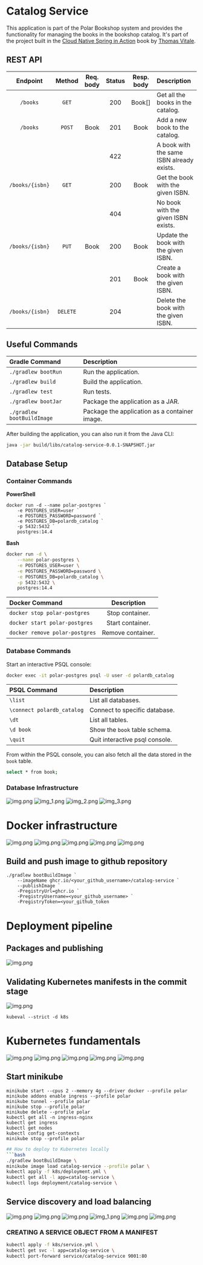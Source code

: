 # Catalog Service

This application is part of the Polar Bookshop system and provides the functionality for managing
the books in the bookshop catalog. It's part of the project built in the
[Cloud Native Spring in Action](https://www.manning.com/books/cloud-native-spring-in-action) book
by [Thomas Vitale](https://www.thomasvitale.com).

## REST API

| Endpoint	      | Method   | Req. body  | Status | Resp. body     | Description    		   	     |
|:---------------:|:--------:|:----------:|:------:|:--------------:|:-------------------------------|
| `/books`        | `GET`    |            | 200    | Book[]         | Get all the books in the catalog. |
| `/books`        | `POST`   | Book       | 201    | Book           | Add a new book to the catalog. |
|                 |          |            | 422    |                | A book with the same ISBN already exists. |
| `/books/{isbn}` | `GET`    |            | 200    | Book           | Get the book with the given ISBN. |
|                 |          |            | 404    |                | No book with the given ISBN exists. |
| `/books/{isbn}` | `PUT`    | Book       | 200    | Book           | Update the book with the given ISBN. |
|                 |          |            | 201    | Book           | Create a book with the given ISBN. |
| `/books/{isbn}` | `DELETE` |            | 204    |                | Delete the book with the given ISBN. |

## Useful Commands

| Gradle Command	         | Description                                   |
|:---------------------------|:----------------------------------------------|
| `./gradlew bootRun`        | Run the application.                          |
| `./gradlew build`          | Build the application.                        |
| `./gradlew test`           | Run tests.                                    |
| `./gradlew bootJar`        | Package the application as a JAR.             |
| `./gradlew bootBuildImage` | Package the application as a container image. |

After building the application, you can also run it from the Java CLI:

```bash
java -jar build/libs/catalog-service-0.0.1-SNAPSHOT.jar
```
## Database Setup
### Container Commands
**PowerShell**
```shell
docker run -d --name polar-postgres `
    -e POSTGRES_USER=user `
    -e POSTGRES_PASSWORD=password `
    -e POSTGRES_DB=polardb_catalog `
    -p 5432:5432 `
    postgres:14.4
```
**Bash**
```bash
docker run -d \
    --name polar-postgres \
    -e POSTGRES_USER=user \
    -e POSTGRES_PASSWORD=password \
    -e POSTGRES_DB=polardb_catalog \
    -p 5432:5432 \
    postgres:14.4
```

| Docker Command	                     | Description       |
|:------------------------------------|:-----------------:|
| `docker stop polar-postgres`        | Stop container.   |
| `docker start polar-postgres`       | Start container.  |
| `docker remove polar-postgres`      | Remove container. |

### Database Commands

Start an interactive PSQL console:

```bash
docker exec -it polar-postgres psql -U user -d polardb_catalog
```

| PSQL Command	              | Description                                    |
|:---------------------------|:-----------------------------------------------|
| `\list`                    | List all databases.                            |
| `\connect polardb_catalog` | Connect to specific database.                  |
| `\dt`                      | List all tables.                               |
| `\d book`                  | Show the `book` table schema.                  |
| `\quit`                    | Quit interactive psql console.                 |

From within the PSQL console, you can also fetch all the data stored in the `book` table.

```bash
select * from book;
```
### Database Infrastructure
![img.png](assets/img.png)
![img_1.png](assets/img_1.png)
![img_2.png](assets/img_2.png)
![img_3.png](assets/img_3.png)

# Docker infrastructure
![img.png](assets/docker-1.png)
![img.png](assets/docker-2.png)
![img.png](assets/docker-3.png)
![img.png](assets/docker-4.png)
![img.png](assets/docker-5.png)

## Build and push image to github repository
```shell
./gradlew bootBuildImage `
    --imageName ghcr.io/<your_github_username>/catalog-service `
    --publishImage `
    -PregistryUrl=ghcr.io `
    -PregistryUsername=<your_github_username> `
    -PregistryToken=<your_github_token
```

# Deployment pipeline
## Packages and publishing
![img.png](assets/pipeline-1.png)
## Validating Kubernetes manifests in the commit stage
![img.png](assets/pipeline-2.png)
```shell
kubeval --strict -d k8s
```

# Kubernetes fundamentals
![img.png](assets/kubernetes-1.png)
![img.png](assets/kubernetes-2.png)
![img.png](assets/kubernetes-3.png)
![img.png](assets/kubernetest-4.png)
![img.png](assets/kubernetes-5.png)
## Start minikube
```shell
minikube start --cpus 2 --memory 4g --driver docker --profile polar
minikube addons enable ingress --profile polar
minikube tunnel --profile polar
minikube stop --profile polar
minikube delete --profile polar
kubectl get all -n ingress-nginx
kubectl get ingress
kubectl get nodes
kubectl config get-contexts
minikube stop --profile polar
```
```bash
## How to deploy to Kubernetes locally
```bash
./gradlew bootBuildImage \
minikube image load catalog-service --profile polar \
kubectl apply -f k8s/deployment.yml \
kubectl get all -l app=catalog-service \
kubectl logs deployment/catalog-service \
```
## Service discovery and load balancing
![img.png](assets/kubernetes-6.png)
![img.png](assets/kubernetes-7.png)
![img.png](assets/kubernetes-8.png)
![img_1.png](assets/kubernetes-9.png)
![img.png](assets/kubernetes-10.png)
![img.png](assets/kubernetes-11.png)
### CREATING A SERVICE OBJECT FROM A MANIFEST
```bash
kubectl apply -f k8s/service.yml \
kubectl get svc -l app=catalog-service \
kubectl port-forward service/catalog-service 9001:80
```